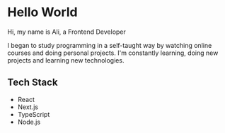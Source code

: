 # Hello World

Hi, my name is Ali, a Frontend Developer

I began to study programming in a self-taught way by watching online courses and doing personal projects. I'm constantly learning, doing new projects and learning new technologies.

## Tech Stack

- React
- Next.js
- TypeScript
- Node.js


